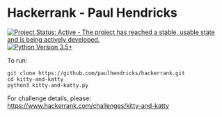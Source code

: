 Hackerrank - Paul Hendricks
===========================

[![Project Status: Active - The project has reached a stable, usable state and is being actively developed.](http://www.repostatus.org/badges/0.1.0/active.svg)](http://www.repostatus.org/#active) [![Python Version 3.5+](https://img.shields.io/badge/Python%20Version-3.5+-blue.svg)](https://img.shields.io/badge/Python%20Version-3.5+-blue.svg) 

To run:

```shell
git clone https://github.com/paulhendricks/hackerrank.git
cd kitty-and-katty
python3 kitty-and-katty.py
```

For challenge details, please: https://www.hackerrank.com/challenges/kitty-and-katty
